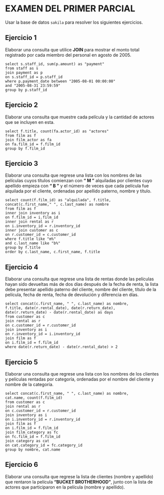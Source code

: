 # EXAMEN DEL PRIMER PARCIAL
Usar la base de datos `sakila` para resolver los siguientes ejercicios.
## Ejercicio 1
Elaborar una consulta que utilice **JOIN** para mostrar el monto total registrado por cada miembro del personal en agosto de 2005.
```
select s.staff_id, sum(p.amount) as "payment"
from staff as s
join payment as p
on s.staff_id = p.staff_id
where p.payment_date between "2005-08-01 00:00:00" 
and "2005-08-31 23:59:59"
group by p.staff_id
```
## Ejercicio 2
Elaborar una consulta que muestre cada película y la cantidad de actores que se incluyen en esta.
```
select f.title, count(fa.actor_id) as "actores"
from film as f
join film_actor as fa
on fa.film_id = f.film_id
group by f.film_id
```
## Ejercicio 3
Elaborar una consulta que regrese una lista con los nombres de las películas cuyos títulos comienzan con **“ M ”** alquiladas por clientes cuyo apellido empieza con **“ B ”** y el número de veces que cada película fue alquilada por el cliente, ordenadas por apellido paterno, nombre y título.
```
select count(f.film_id) as "alquilada", f.title, 
concat(c.first_name," ", c.last_name) as nombre
from film as f
inner join inventory as i
on f.film_id = i.film_id
inner join rental as r
on i.inventory_id = r.inventory_id
inner join customer as c
on r.customer_id = c.customer_id
where f.title like "m%"
and c.last_name like "b%"
group by f.title
order by c.last_name, c.first_name, f.title
```
## Ejercicio 4
Elaborar una consulta que regrese una lista de rentas donde las películas hayan sido devueltas más de dos días después de la fecha de renta, la lista debe presentar apellido paterno del cliente, nombre del cliente, título de la película, fecha de renta, fecha de devolución y diferencia en días.
```
select concat(c.first_name, " ", c.last_name) as nombre,
f.title, date(r.rental_date), date(r.return_date), 
date(r.return_date) - date(r.rental_date) as days
from customer as c
join rental as r
on c.customer_id = r.customer_id
join inventory as i
on r.inventory_id = i.inventory_id
join film as f
on i.film_id = f.film_id
where date(r.return_date) - date(r.rental_date) > 2
```
## Ejercicio 5
Elaborar una consulta que regrese una lista con los nombres de los clientes y películas rentadas por categoría, ordenadas por el nombre del cliente y nombre de la categoría.
```
select concat(c.first_name, " ", c.last_name) as nombre,
cat.name, count(f.film_id)
from customer as c
join rental as r
on c.customer_id = r.customer_id
join inventory as i
on i.inventory_id = r.inventory_id
join film as f
on i.film_id = f.film_id
join film_category as fc
on fc.film_id = f.film_id
join category as cat
on cat.category_id = fc.category_id
group by nombre, cat.name
```
## Ejercicio 6
Elaborar una consulta que regrese la lista de clientes (nombre y apellido) que rentaron la película **“BUCKET BROTHERHOOD”**, junto con la lista de actores que participaron en la película (nombre y apellido).
```

```
